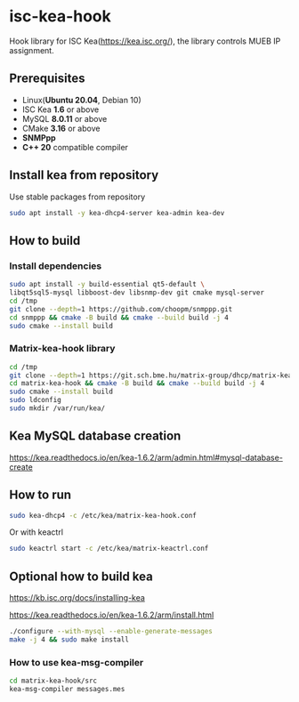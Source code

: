 # isc-kea-hook

Hook library for ISC Kea(https://kea.isc.org/), the library controls MUEB IP assignment.

## Prerequisites

- Linux(**Ubuntu 20.04**, Debian 10)
- ISC Kea **1.6** or above
- MySQL **8.0.11** or above
- CMake **3.16** or above
- **SNMPpp**
- **C++ 20** compatible compiler

## Install kea from repository

Use stable packages from repository

```bash
sudo apt install -y kea-dhcp4-server kea-admin kea-dev
```

## How to build

### Install dependencies

```bash
sudo apt install -y build-essential qt5-default \
libqt5sql5-mysql libboost-dev libsnmp-dev git cmake mysql-server
cd /tmp
git clone --depth=1 https://github.com/choopm/snmppp.git
cd snmppp && cmake -B build && cmake --build build -j 4
sudo cmake --install build
```
### Matrix-kea-hook library

```bash
cd /tmp
git clone --depth=1 https://git.sch.bme.hu/matrix-group/dhcp/matrix-kea-hook.git
cd matrix-kea-hook && cmake -B build && cmake --build build -j 4
sudo cmake --install build
sudo ldconfig
sudo mkdir /var/run/kea/
```

## Kea MySQL database creation

https://kea.readthedocs.io/en/kea-1.6.2/arm/admin.html#mysql-database-create

## How to run

```bash
sudo kea-dhcp4 -c /etc/kea/matrix-kea-hook.conf
```

Or with keactrl

```bash
sudo keactrl start -c /etc/kea/matrix-keactrl.conf
```

## Optional how to build kea

https://kb.isc.org/docs/installing-kea

https://kea.readthedocs.io/en/kea-1.6.2/arm/install.html

```bash
./configure --with-mysql --enable-generate-messages
make -j 4 && sudo make install
```

### How to use kea-msg-compiler

```bash
cd matrix-kea-hook/src
kea-msg-compiler messages.mes
```

